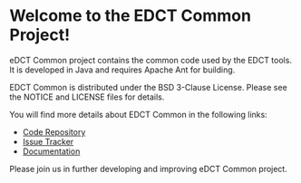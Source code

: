 Welcome to the EDCT Common Project!
=========================================

eDCT Common project contains the common code used by the EDCT tools. It is developed in Java and requires Apache Ant for building.

EDCT Common is distributed under the BSD 3-Clause License. Please see the NOTICE and LICENSE files for details.

You will find more details about EDCT Common in the following links:


 * [Code Repository](https://github.com/NCIP/edct-collector)
 * [Issue Tracker](https://tracker.nci.nih.gov/browse/EDCT)
 * [Documentation](https://wiki.nci.nih.gov/display/eDCT/Enterprise+Data+Collection+Tool)
 
 
Please join us in further developing and improving eDCT Common project.
